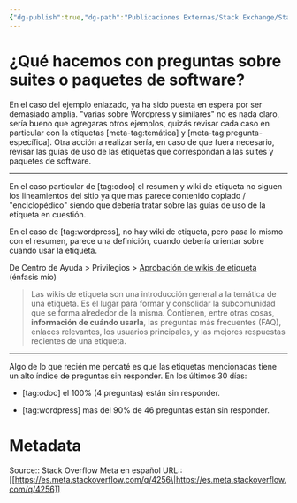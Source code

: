 ```yaml
---
{"dg-publish":true,"dg-path":"Publicaciones Externas/Stack Exchange/Stack Overflow en español/Stack Overflow en español Meta/es.meta.stackoverflow.com-4256.md","permalink":"/publicaciones-externas/stack-exchange/stack-overflow-en-espanol/stack-overflow-en-espanol-meta/es-meta-stackoverflow-com-4256/","title":"¿Qué hacemos con preguntas sobre suites o paquetes de software?","hide":true,"noteIcon":"default","created":"2024-04-03T12:49:10.595-06:00","updated":"2024-04-05T16:44:04.222-06:00"}
---
```


# ¿Qué hacemos con preguntas sobre suites o paquetes de software?

En el caso del ejemplo enlazado, ya ha sido puesta en espera por ser demasiado amplia. "varias sobre Wordpress y similares" no es nada claro, sería bueno que agregaras otros ejemplos, quizás revisar cada caso en particular con la etiquetas [meta-tag:temática] y [meta-tag:pregunta-específica]. Otra acción a realizar sería, en caso de que fuera necesario, revisar las guías de uso de las etiquetas que correspondan a las suites y paquetes de software.

<hr>
En el caso particular de [tag:odoo] el resumen y wiki de etiqueta no siguen los lineamientos del sitio ya que mas parece contenido copiado / "enciclopédico" siendo que debería tratar sobre las guías de uso de la etiqueta en cuestión.

En el caso de [tag:wordpress], no hay wiki de etiqueta, pero pasa lo mismo con el resumen, parece una definición, cuando debería orientar sobre cuando usar la etiqueta. 

De Centro de Ayuda > Privilegios > [Aprobación de wikis de etiqueta][1] (énfasis mío)

> Las wikis de etiqueta son una introducción general a la temática de una etiqueta. Es el lugar para formar y consolidar la subcomunidad que se forma alrededor de la misma. Contienen, entre otras cosas, **información de cuándo usarla**, las preguntas más frecuentes (FAQ), enlaces relevantes, los usuarios principales, y las mejores respuestas recientes de una etiqueta.

<hr>
Algo de lo que recién me percaté es que las etiquetas mencionadas tiene un alto índice de preguntas sin responder. En los últimos 30 días:

- [tag:odoo] el 100% (4 preguntas) están sin responder.
- [tag:wordpress] mas del 90% de 46 preguntas están sin responder.


  [1]: https://es.stackoverflow.com/help/privileges/approve-tag-wiki-edits

# Metadata
Source:: Stack Overflow Meta en español
URL:: [[https://es.meta.stackoverflow.com/q/4256\|https://es.meta.stackoverflow.com/q/4256]]

